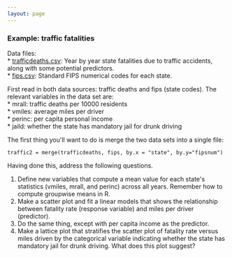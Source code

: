 ```yaml
---
layout: page
---
```


### Example: traffic fatalities

Data files:  
\* [trafficdeaths.csv](trafficdeaths.csv): Year by year state fatalities
due to traffic accidents, along with some potential predictors.  
\* [fips.csv](fips.csv): Standard FIPS numerical codes for each state.

First read in both data sources: traffic deaths and fips (state codes).
The relevant variables in the data set are:  
\* mrall: traffic deaths per 10000 residents  
\* vmiles: average miles per driver  
\* perinc: per capita personal income  
\* jaild: whether the state has mandatory jail for drunk driving

The first thing you'll want to do is merge the two data sets into a
single file:

    traffic2 = merge(trafficdeaths, fips, by.x = "state", by.y="fipsnum")

Having done this, address the following questions.  
1) Define new variables that compute a mean value for each state's
statistics (vmiles, mrall, and perinc) across all years. Remember how to
compute groupwise means in R.  
2) Make a scatter plot and fit a linear models that shows the
relationship between fatality rate (response variable) and miles per
driver (predictor).  
3) Do the same thing, except with per capita income as the predictor.  
4) Make a lattice plot that stratifies the scatter plot of fatality rate
versus miles driven by the categorical variable indicating whether the
state has mandatory jail for drunk driving. What does this plot suggest?
